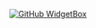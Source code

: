 [![GitHub WidgetBox](https://github-widgetbox.vercel.app/api/skills?names=js,ts,java,php,python,html,css,kotlin,lua,visualbasic,x86)](https://github.com/Jurredr/github-widgetbox)
